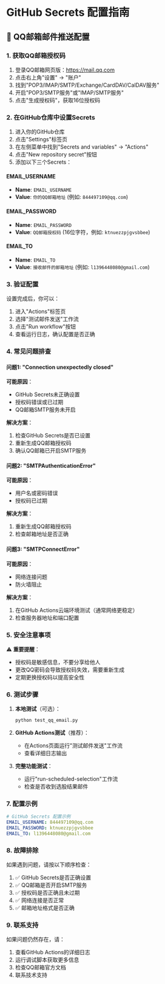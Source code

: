 # GitHub Secrets 配置指南

## 📧 QQ邮箱邮件推送配置

### 1. 获取QQ邮箱授权码

1. 登录QQ邮箱网页版：https://mail.qq.com
2. 点击右上角"设置" → "账户"
3. 找到"POP3/IMAP/SMTP/Exchange/CardDAV/CalDAV服务"
4. 开启"POP3/SMTP服务"或"IMAP/SMTP服务"
5. 点击"生成授权码"，获取16位授权码

### 2. 在GitHub仓库中设置Secrets

1. 进入你的GitHub仓库
2. 点击"Settings"标签页
3. 在左侧菜单中找到"Secrets and variables" → "Actions"
4. 点击"New repository secret"按钮
5. 添加以下三个Secrets：

#### EMAIL_USERNAME
- **Name**: `EMAIL_USERNAME`
- **Value**: `你的QQ邮箱地址` (例如: `844497109@qq.com`)

#### EMAIL_PASSWORD
- **Name**: `EMAIL_PASSWORD`
- **Value**: `QQ邮箱授权码` (16位字符，例如: `ktnuezzpjgvsbbee`)

#### EMAIL_TO
- **Name**: `EMAIL_TO`
- **Value**: `接收邮件的邮箱地址` (例如: `l1396448080@gmail.com`)

### 3. 验证配置

设置完成后，你可以：

1. 进入"Actions"标签页
2. 选择"测试邮件发送"工作流
3. 点击"Run workflow"按钮
4. 查看运行日志，确认配置是否正确

### 4. 常见问题排查

#### 问题1: "Connection unexpectedly closed"
**可能原因**：
- GitHub Secrets未正确设置
- 授权码错误或已过期
- QQ邮箱SMTP服务未开启

**解决方案**：
1. 检查GitHub Secrets是否已设置
2. 重新生成QQ邮箱授权码
3. 确认QQ邮箱已开启SMTP服务

#### 问题2: "SMTPAuthenticationError"
**可能原因**：
- 用户名或密码错误
- 授权码已过期

**解决方案**：
1. 重新生成QQ邮箱授权码
2. 检查邮箱地址是否正确

#### 问题3: "SMTPConnectError"
**可能原因**：
- 网络连接问题
- 防火墙阻止

**解决方案**：
1. 在GitHub Actions云端环境测试（通常网络更稳定）
2. 检查服务器地址和端口配置

### 5. 安全注意事项

⚠️ **重要提醒**：
- 授权码是敏感信息，不要分享给他人
- 更改QQ密码会导致授权码失效，需要重新生成
- 定期更换授权码以提高安全性

### 6. 测试步骤

1. **本地测试**（可选）：
   ```bash
   python test_qq_email.py
   ```

2. **GitHub Actions测试**（推荐）：
   - 在Actions页面运行"测试邮件发送"工作流
   - 查看详细日志输出

3. **完整功能测试**：
   - 运行"run-scheduled-selection"工作流
   - 检查是否收到选股结果邮件

### 7. 配置示例

```yaml
# GitHub Secrets 配置示例
EMAIL_USERNAME: 844497109@qq.com
EMAIL_PASSWORD: ktnuezzpjgvsbbee
EMAIL_TO: l1396448080@gmail.com
```

### 8. 故障排除

如果遇到问题，请按以下顺序检查：

1. ✅ GitHub Secrets是否正确设置
2. ✅ QQ邮箱是否开启SMTP服务
3. ✅ 授权码是否正确且未过期
4. ✅ 网络连接是否正常
5. ✅ 邮箱地址格式是否正确

### 9. 联系支持

如果问题仍然存在，请：
1. 查看GitHub Actions的详细日志
2. 运行调试脚本获取更多信息
3. 检查QQ邮箱官方文档
4. 联系技术支持 